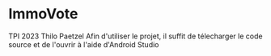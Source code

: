 # ImmoVote
TPI 2023 Thilo Paetzel
Afin d'utiliser le projet, il suffit de télecharger le code source et de l'ouvrir à l'aide d'Android Studio
